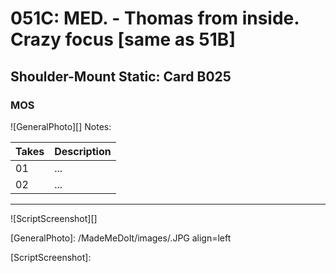 # 051C: MED. - Thomas from inside. Crazy focus [same as 51B]

## Shoulder-Mount Static: Card B025

### MOS

![GeneralPhoto][]
Notes: 

| Takes | Description |
|:---|:----|
| 01 | ... |
| 02 | ... |

----

![ScriptScreenshot][]


[GeneralPhoto]:  /MadeMeDoIt/images/.JPG align=left

[ScriptScreenshot]: 